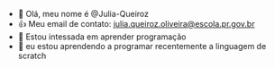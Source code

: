 - 👋 Olá, meu nome é @Julia-Queiroz
- 👍 Meu email de contato: julia.queiroz.oliveira@escola.pr.gov.br
- 👀 Estou intessada em aprender programação
- 🌱 eu estou aprendendo a programar recentemente a linguagem de scratch


<!---
Julia-Queiroz/Julia-Queiroz is a ✨ special ✨ repository because its `README.md` (this file) appears on your GitHub profile.
You can click the Preview link to take a look at your changes.
--->
